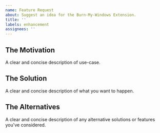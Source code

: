 ```yaml
---
name: Feature Request
about: Suggest an idea for the Burn-My-Windows Extension.
title: ''
labels: enhancement
assignees: ''
---
```


## The Motivation
A clear and concise description of use-case.

## The Solution
A clear and concise description of what you want to happen.

## The Alternatives
A clear and concise description of any alternative solutions or features you've considered.
